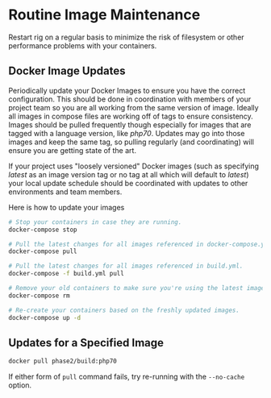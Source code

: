 # Routine Image Maintenance

Restart rig on a regular basis to minimize the risk of filesystem or other performance problems with your containers.

## Docker Image Updates

Periodically update your Docker Images to ensure you have the correct configuration. This should be done in coordination
with members of your project team so you are all working from the same version of image. Ideally all images in compose 
files are working off of tags to ensure consistency.  Images should be pulled frequently though especially for images
that are tagged with a language version, like *php70*. Updates may go into those images and keep the same tag, so pulling
regularly (and coordinating) will ensure you are getting state of the art.

If your project uses "loosely versioned" Docker images (such as specifying *latest* as an image version tag or no tag
at all which will default to *latest*) your local update schedule should be coordinated with updates to other environments
and team members.

Here is how to update your images

```bash
# Stop your containers in case they are running.
docker-compose stop

# Pull the latest changes for all images referenced in docker-compose.yml
docker-compose pull

# Pull the latest changes for all images referenced in build.yml.
docker-compose -f build.yml pull

# Remove your old containers to make sure you're using the latest images.
docker-compose rm

# Re-create your containers based on the freshly updated images.
docker-compose up -d
```

## Updates for a Specified Image

```bash
docker pull phase2/build:php70
```

If either form of `pull` command fails, try re-running with the `--no-cache` option.
